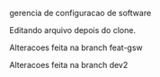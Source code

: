gerencia de configuracao de software

Editando arquivo depois do clone.

Alteracoes feita na branch feat-gsw

Alteracoes feita na branch dev2